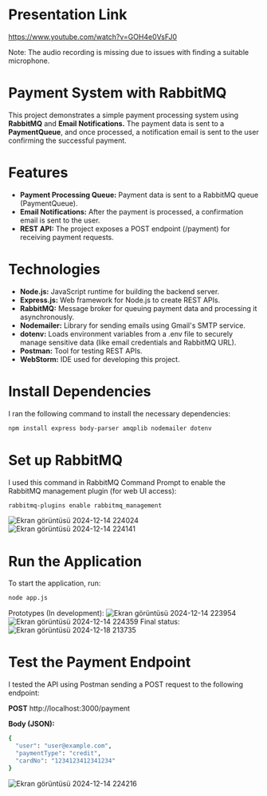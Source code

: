 # Presentation Link

https://www.youtube.com/watch?v=GOH4e0VsFJ0

Note: The audio recording is missing due to issues with finding a suitable microphone.

# Payment System with RabbitMQ

This project demonstrates a simple payment processing system using **RabbitMQ** and **Email Notifications.** The payment data is sent to a **PaymentQueue**, and once processed, a notification email is sent to the user confirming the successful payment.

# Features

 - **Payment Processing Queue:** Payment data is sent to a RabbitMQ queue (PaymentQueue).
 - **Email Notifications:** After the payment is processed, a confirmation email is sent to the user.
 - **REST API:** The project exposes a POST endpoint (/payment) for receiving payment requests.

# Technologies

 - **Node.js:** JavaScript runtime for building the backend server.
 - **Express.js:** Web framework for Node.js to create REST APIs.
 - **RabbitMQ:** Message broker for queuing payment data and processing it asynchronously.
 - **Nodemailer:** Library for sending emails using Gmail's SMTP service.
 - **dotenv:** Loads environment variables from a .env file to securely manage sensitive data (like email credentials and RabbitMQ URL).
 - **Postman:** Tool for testing REST APIs.
 - **WebStorm:** IDE used for developing this project.

# Install Dependencies

I ran the following command to install the necessary dependencies:
```bash
npm install express body-parser amqplib nodemailer dotenv
```

# Set up RabbitMQ
I used this command in RabbitMQ Command Prompt to enable the RabbitMQ management plugin (for web UI access):
```bash
rabbitmq-plugins enable rabbitmq_management
```
![Ekran görüntüsü 2024-12-14 224024](https://github.com/user-attachments/assets/9958dd01-e663-4bdd-9577-a888b1e9555a)
![Ekran görüntüsü 2024-12-14 224141](https://github.com/user-attachments/assets/704b2ff7-d309-4c77-97eb-0f12c709d909)

# Run the Application

To start the application, run:
```bash
node app.js
```

Prototypes (In development):
![Ekran görüntüsü 2024-12-14 223954](https://github.com/user-attachments/assets/3b9f12f8-93bd-4ddb-aa00-bc8392d0b96a)
![Ekran görüntüsü 2024-12-14 224359](https://github.com/user-attachments/assets/1c155aab-50e7-48bc-8431-2b157f68ed75)
Final status:
![Ekran görüntüsü 2024-12-18 213735](https://github.com/user-attachments/assets/446c838e-9cc0-402a-839b-14568bfffad4)

# Test the Payment Endpoint

I tested the API using Postman sending a POST request to the following endpoint:

**POST** http://localhost:3000/payment

**Body (JSON):**
```bash
{
  "user": "user@example.com",
  "paymentType": "credit",
  "cardNo": "1234123412341234"
}
```

![Ekran görüntüsü 2024-12-14 224216](https://github.com/user-attachments/assets/11ed3583-ebbe-4661-aa8f-796cd284fc31)

